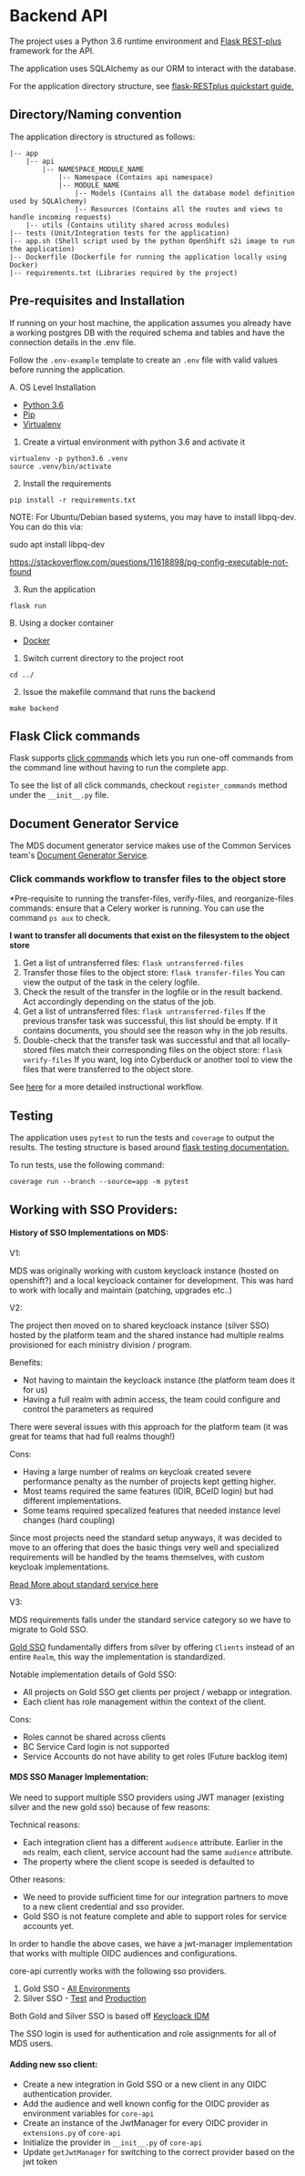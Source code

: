 # Backend API

The project uses a Python 3.6 runtime environment and [Flask
REST-plus](https://flask-restplus.readthedocs.io/en/stable/) framework for the
API.

The application uses SQLAlchemy as our ORM to interact with the database.

For the application directory structure, see [flask-RESTplus quickstart
guide.](https://flask-restplus.readthedocs.io/en/stable/quickstart.html)

## Directory/Naming convention

The application directory is structured as follows:

```
|-- app
    |-- api
        |-- NAMESPACE_MODULE_NAME
            |-- Namespace (Contains api namespace)
            |-- MODULE_NAME
                |-- Models (Contains all the database model definition used by SQLAlchemy)
                |-- Resources (Contains all the routes and views to handle incoming requests)
    |-- utils (Contains utility shared across modules)
|-- tests (Unit/Integration tests for the application)
|-- app.sh (Shell script used by the python OpenShift s2i image to run the application)
|-- Dockerfile (Dockerfile for running the application locally using Docker)
|-- requirements.txt (Libraries required by the project)
```

## Pre-requisites and Installation

If running on your host machine, the application assumes you already have a
working postgres DB with the required schema and tables and have the connection
details in the .env file.

Follow the `.env-example` template to create an `.env` file with valid values
before running the application.

A. OS Level Installation

- [Python 3.6](https://www.python.org/downloads/release/python-360/)
- [Pip](https://pypi.org/project/pip/)
- [Virtualenv](https://virtualenv.pypa.io/en/stable/)

1. Create a virtual environment with python 3.6 and activate it

```
virtualenv -p python3.6 .venv
source .venv/bin/activate
```

2. Install the requirements

```
pip install -r requirements.txt
```

NOTE: For Ubuntu/Debian based systems, you may have to install libpq-dev. You can do this via:

sudo apt install libpq-dev

https://stackoverflow.com/questions/11618898/pg-config-executable-not-found

3. Run the application

```
flask run
```

B. Using a docker container

- [Docker](https://www.docker.com/)

1. Switch current directory to the project root

```
cd ../
```

2. Issue the makefile command that runs the backend

```
make backend
```

## Flask Click commands

Flask supports [click commands](http://flask.pocoo.org/docs/1.0/cli/) which
lets you run one-off commands from the command line without having to run the
complete app.

To see the list of all click commands, checkout `register_commands` method
under the `__init__.py` file.

## Document Generator Service

The MDS document generator service makes use of the Common Services team's [Document Generator Service](https://github.com/bcgov/common-services-team-library/tree/master/images/doc-gen-api/app).

### Click commands workflow to transfer files to the object store

\*Pre-requisite to running the transfer-files, verify-files, and reorganize-files commands: ensure that a Celery worker is running. You can use the command `ps aux` to check.

**I want to transfer all documents that exist on the filesystem to the object store**

1.  Get a list of untransferred files:
    `flask untransferred-files`
2.  Transfer those files to the object store:
    `flask transfer-files`
    You can view the output of the task in the celery logfile.
3.  Check the result of the transfer in the logfile or in the result backend. Act accordingly depending on the status of the job.
4.  Get a list of untransferred files:
    `flask untransferred-files`
    If the previous transfer task was successful, this list should be empty. If it contains documents, you should see the reason why in the job results.
5.  Double-check that the transfer task was successful and that all locally-stored files match their corresponding files on the object store:
    `flask verify-files`
    If you want, log into Cyberduck or another tool to view the files that were transferred to the object store.

See [here](https://github.com/bcgov/mds/pull/1380/) for a more detailed instructional workflow.

## Testing

The application uses `pytest` to run the tests and `coverage` to output the
results. The testing structure is based around [flask testing
documentation.](http://flask.pocoo.org/docs/1.0/testing/)

To run tests, use the following command:

```
coverage run --branch --source=app -m pytest
```

## Working with SSO Providers:

#### History of SSO Implementations on MDS:

V1:

MDS was originally working with custom keycloack instance (hosted on openshift?) and a local keycloack container for development. This was hard to work with locally and maintain (patching, upgrades etc..)

V2:

The project then moved on to shared keycloack instance (silver SSO) hosted by the platform team and the shared instance had multiple realms provisioned for each ministry division / program.

Benefits:

- Not having to maintain the keycloack instance (the platform team does it for us)
- Having a full realm with admin access, the team could configure and control the parameters as required

There were several issues with this approach for the platform team (it was great for teams that had full realms though!)

Cons:

- Having a large number of realms on keycloak created severe performance penalty as the number of projects kept getting higher.
- Most teams required the same features (IDIR, BCeID login) but had different implementations.
- Some teams required specalized features that needed instance level changes (hard coupling)

Since most projects need the standard setup anyways, it was decided to move to an offering that does the basic things very well and specialized requirements will be handled by the teams themselves, with custom keycloak implementations.

[Read More about standard service here](https://github.com/bcgov/sso-keycloak/wiki#standard-service)

V3:

MDS requirements falls under the standard service category so we have to migrate to Gold SSO.

[Gold SSO](https://bcgov.github.io/sso-requests) fundamentally differs from silver by offering `Clients` instead of an entire `Realm`, this way the implementation is standardized.

Notable implementation details of Gold SSO:

- All projects on Gold SSO get clients per project / webapp or integration.
- Each client has role management within the context of the client.

Cons:

- Roles cannot be shared across clients
- BC Service Card login is not supported
- Service Accounts do not have ability to get roles (Future backlog item)

#### MDS SSO Manager Implementation:

We need to support multiple SSO providers using JWT manager (existing silver and the new gold sso) because of few reasons:

Technical reasons:

- Each integration client has a different `audience` attribute. Earlier in the `mds` realm, each client, service account had the same `audience` attribute.
- The property where the client scope is seeded is defaulted to

Other reasons:

- We need to provide sufficient time for our integration partners to move to a new client credential and sso provider.
- Gold SSO is not feature complete and able to support roles for service accounts yet.

In order to handle the above cases, we have a jwt-manager implementation that works with multiple OIDC audiences and configurations.

core-api currently works with the following sso providers.

1. Gold SSO - [All Environments](https://bcgov.github.io/sso-requests/my-dashboard/integrations)
2. Silver SSO - [Test](https://test.oidc.gov.bc.ca/auth/admin/mds/console/#/realms/mds) and [Production](https://oidc.gov.bc.ca/auth/admin/mds/console/#/realms/mds)

Both Gold and Silver SSO is based off [Keycloack IDM](https://www.keycloak.org/)

The SSO login is used for authentication and role assignments for all of MDS users.

#### Adding new sso client:

- Create a new integration in Gold SSO or a new client in any OIDC authentication provider.
- Add the audience and well known config for the OIDC provider as environment variables for `core-api`
- Create an instance of the JwtManager for every OIDC provider in `extensions.py` of `core-api`
- Initialize the provider in `__init__.py` of `core-api`
- Update `getJwtManager` for switching to the correct provider based on the jwt token
